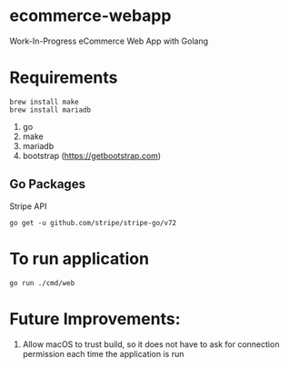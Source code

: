 # ecommerce-webapp

Work-In-Progress
eCommerce Web App with Golang

# Requirements

```
brew install make
brew install mariadb
```

1. go
2. make
3. mariadb
4. bootstrap (https://getbootstrap.com)

## Go Packages

Stripe API

```
go get -u github.com/stripe/stripe-go/v72
```

# To run application

```
go run ./cmd/web
```

# Future Improvements:

1. Allow macOS to trust build, so it does not have to ask for connection permission each time the application is run
